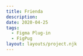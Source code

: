 ```yaml
---
title: Frienda
description:
date: 2020-04-25
tags:
  - Figma Plug-in
  - FigPug
layout: layouts/project.njk
---
```

